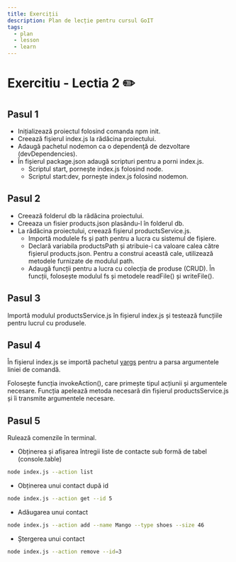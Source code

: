 ```yaml
---
title: Exerciții
description: Plan de lecție pentru cursul GoIT
tags:
  - plan
  - lesson
  - learn
---
```


# Exercitiu - Lectia 2 ✏️

## Pasul 1

- Inițializează proiectul folosind comanda npm init.
- Creează fișierul index.js la rădăcina proiectului.
- Adaugă pachetul nodemon ca o dependenţă de dezvoltare (devDependencies).
- În fișierul package.json adaugă scripturi pentru a porni index.js.
  - Scriptul start, pornește index.js folosind node.
  - Scriptul start:dev, pornește index.js folosind nodemon.

## Pasul 2

- Creează folderul db la rădăcina proiectului.
- Creeaza un fisier products.json plasându-l în folderul db.
- La rădăcina proiectului, creează fișierul productsService.js.
  - Importă modulele fs și path pentru a lucra cu sistemul de fișiere.
  - Declară variabila productsPath și atribuie-i ca valoare calea către fișierul products.json. Pentru a construi această cale, utilizează metodele furnizate de modulul path.
  - Adaugă funcții pentru a lucra cu colecția de produse (CRUD). În funcții, folosește modulul fs și metodele readFile() și writeFile().

## Pasul 3

Importă modulul productsService.js în fișierul index.js și testează funcțiile pentru lucrul cu produsele.

## Pasul 4

În fișierul index.js se importă pachetul [yargs](https://www.npmjs.com/package/yargs) pentru a parsa argumentele liniei de comandă.

Folosește funcția invokeAction(), care primește tipul acțiunii și argumentele necesare. Funcția apelează metoda necesară din fișierul productsService.js și îi transmite argumentele necesare.

## Pasul 5

Rulează comenzile în terminal.

- Obținerea și afișarea întregii liste de contacte sub formă de tabel
  (console.table)

```bash
node index.js --action list
```

- Obținerea unui contact după id

```bash
node index.js --action get --id 5
```

- Adăugarea unui contact

```bash
node index.js --action add --name Mango --type shoes --size 46
```

- Ștergerea unui contact

```bash
node index.js --action remove --id=3
```
